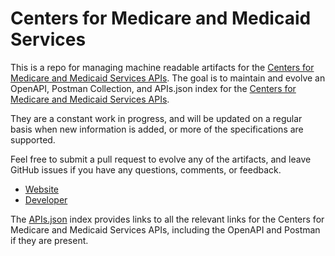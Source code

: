 # Centers for Medicare and Medicaid ServicesThis is a repo for managing machine readable artifacts for the [Centers for Medicare and Medicaid Services APIs](http://cms.gov). The goal is to maintain and evolve an OpenAPI, Postman Collection, and APIs.json index for the [Centers for Medicare and Medicaid Services APIs](http://cms.gov).They are a constant work in progress, and will be updated on a regular basis when new information is added, or more of the specifications are supported.Feel free to submit a pull request to evolve any of the artifacts, and leave GitHub issues if you have any questions, comments, or feedback.- [Website](http://cms.gov)- [Developer](http://cms.gov)The [APIs.json](https://github.com/api-evangelist/centers-for-medicare-and-medicaid-services/blob/master/apis.json) index provides links to all the relevant links for the Centers for Medicare and Medicaid Services APIs, including the OpenAPI and Postman if they are present.